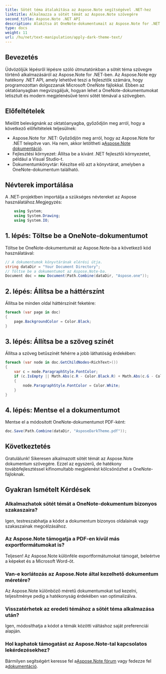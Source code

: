 ```yaml
---
title: Sötét téma átalakítása az Aspose.Note segítségével .NET-hez
linktitle: Alkalmazza a sötét témát az Aspose.Note szövegére
second_title: Aspose.Note .NET API
description: Alakítsa át OneNote-dokumentumait az Aspose.Note for .NET segítségével! Könnyedén alkalmazzon egy elegáns, sötét témát. Töltse le most, és fokozza jegyzetelési élményét.
type: docs
weight: 11
url: /hu/net/text-manipulation/apply-dark-theme-text/
---
```

## Bevezetés
Üdvözöljük lépésről lépésre szóló útmutatónkban a sötét téma szövegre történő alkalmazásáról az Aspose.Note for .NET-ben. Az Aspose.Note egy hatékony .NET API, amely lehetővé teszi a fejlesztők számára, hogy programozottan dolgozzanak Microsoft OneNote fájlokkal. Ebben az oktatóanyagban megvizsgáljuk, hogyan lehet a OneNote-dokumentumokat letisztult és modern megjelenésűvé tenni sötét témával a szövegben.
## Előfeltételek
Mielőtt belevágnánk az oktatóanyagba, győződjön meg arról, hogy a következő előfeltételek teljesülnek:
-  Aspose.Note for .NET: Győződjön meg arról, hogy az Aspose.Note for .NET telepítve van. Ha nem, akkor letöltheti a[Aspose.Note dokumentáció](https://reference.aspose.com/note/net/).
- Fejlesztési környezet: Állítsa be a kívánt .NET fejlesztői környezetet, például a Visual Studio-t.
- Dokumentumkönyvtár: Készítse elő azt a könyvtárat, amelyben a OneNote-dokumentum található.
## Névterek importálása
A .NET-projektben importálja a szükséges névtereket az Aspose használatához.Megjegyzés:
```csharp
    using System;
    using System.Drawing;
    using System.IO;
```
## 1. lépés: Töltse be a OneNote-dokumentumot
Töltse be OneNote-dokumentumát az Aspose.Note-ba a következő kód használatával:
```csharp
// A dokumentumok könyvtárának elérési útja.
string dataDir = "Your Document Directory";
// Töltse be a dokumentumot az Aspose.Note-ba.
Document doc = new Document(Path.Combine(dataDir, "Aspose.one"));
```
## 2. lépés: Állítsa be a háttérszínt
Állítsa be minden oldal háttérszínét feketére:
```csharp
foreach (var page in doc)
{
    page.BackgroundColor = Color.Black;
}
```
## 3. lépés: Állítsa be a szöveg színét
Állítsa a szöveg betűszínét fehérre a jobb láthatóság érdekében:
```csharp
foreach (var node in doc.GetChildNodes<RichText>())
{
    var c = node.ParagraphStyle.FontColor;
    if (c.IsEmpty || Math.Abs(c.R - Color.Black.R) + Math.Abs(c.G - Color.Black.G) + Math.Abs(c.B - Color.Black.B) <= 30)
    {
        node.ParagraphStyle.FontColor = Color.White;
    }
}
```
## 4. lépés: Mentse el a dokumentumot
Mentse el a módosított OneNote-dokumentumot PDF-ként:
```csharp
doc.Save(Path.Combine(dataDir, "AsposeDarkTheme.pdf"));
```
## Következtetés
Gratulálunk! Sikeresen alkalmazott sötét témát az Aspose.Note dokumentum szövegére. Ezzel az egyszerű, de hatékony továbbfejlesztéssel kifinomultabb megjelenést kölcsönözhet a OneNote-fájloknak.
## Gyakran Ismételt Kérdések
### Alkalmazhatok sötét témát a OneNote-dokumentum bizonyos szakaszaira?
Igen, testreszabhatja a kódot a dokumentum bizonyos oldalainak vagy szakaszainak megcélzásához.
### Az Aspose.Note támogatja a PDF-en kívül más exportformátumokat is?
Teljesen! Az Aspose.Note különféle exportformátumokat támogat, beleértve a képeket és a Microsoft Word-öt.
### Van-e korlátozás az Aspose.Note által kezelhető dokumentum méretére?
Az Aspose.Note különböző méretű dokumentumokat tud kezelni, teljesítménye pedig a hatékonyság érdekében van optimalizálva.
### Visszatérhetek az eredeti témához a sötét téma alkalmazása után?
Igen, módosíthatja a kódot a témák közötti váltáshoz saját preferenciái alapján.
### Hol kaphatok támogatást az Aspose.Note-tal kapcsolatos lekérdezésekhez?
 Bármilyen segítségért keresse fel a[Aspose.Note fórum](https://forum.aspose.com/c/note/28) vagy fedezze fel a[dokumentáció](https://reference.aspose.com/note/net/).